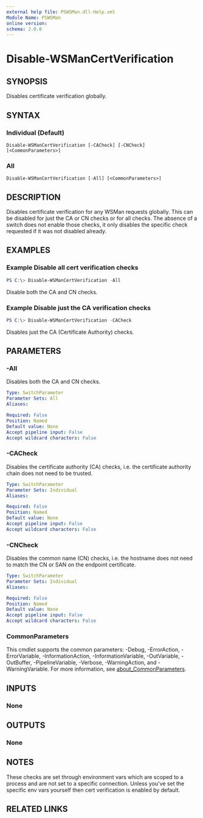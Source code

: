 ```yaml
---
external help file: PSWSMan.dll-Help.xml
Module Name: PSWSMan
online version:
schema: 2.0.0
---
```


# Disable-WSManCertVerification

## SYNOPSIS
Disables certificate verification globally.

## SYNTAX

### Individual (Default)
```
Disable-WSManCertVerification [-CACheck] [-CNCheck] [<CommonParameters>]
```

### All
```
Disable-WSManCertVerification [-All] [<CommonParameters>]
```

## DESCRIPTION
Disables certificate verification for any WSMan requests globally.
This can be disabled for just the CA or CN checks or for all checks.
The absence of a switch does not enable those checks, it only disables the specific check requested if it was not disabled already.

## EXAMPLES

### Example Disable all cert verification checks
```powershell
PS C:\> Disable-WSManCertVerification -All
```

Disable both the CA and CN checks.

### Example Disable just the CA verification checks
```powershell
PS C:\> Disable-WSManCertVerification -CACheck
```

Disables just the CA (Certificate Authority) checks.

## PARAMETERS

### -All
Disables both the CA and CN checks.

```yaml
Type: SwitchParameter
Parameter Sets: All
Aliases:

Required: False
Position: Named
Default value: None
Accept pipeline input: False
Accept wildcard characters: False
```

### -CACheck
Disables the certificate authority (CA) checks, i.e. the certificate authority chain does not need to be trusted.

```yaml
Type: SwitchParameter
Parameter Sets: Individual
Aliases:

Required: False
Position: Named
Default value: None
Accept pipeline input: False
Accept wildcard characters: False
```

### -CNCheck
Disables the common name (CN) checks, i.e. the hostname does not need to match the CN or SAN on the endpoint certificate.

```yaml
Type: SwitchParameter
Parameter Sets: Individual
Aliases:

Required: False
Position: Named
Default value: None
Accept pipeline input: False
Accept wildcard characters: False
```

### CommonParameters
This cmdlet supports the common parameters: -Debug, -ErrorAction, -ErrorVariable, -InformationAction, -InformationVariable, -OutVariable, -OutBuffer, -PipelineVariable, -Verbose, -WarningAction, and -WarningVariable. For more information, see [about_CommonParameters](http://go.microsoft.com/fwlink/?LinkID=113216).

## INPUTS

### None

## OUTPUTS

### None

## NOTES

These checks are set through environment vars which are scoped to a process and are not set to a specific connection.
Unless you've set the specific env vars yourself then cert verification is enabled by default.

## RELATED LINKS
